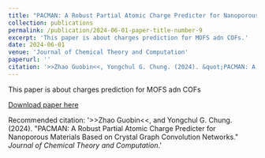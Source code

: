 ```yaml
---
title: "PACMAN: A Robust Partial Atomic Charge Predicter for Nanoporous Materials Based on Crystal Graph Convolution Networks"
collection: publications
permalink: /publication/2024-06-01-paper-title-number-9
excerpt: 'This paper is about charges prediction for MOFS adn COFs.'
date: 2024-06-01
venue: 'Journal of Chemical Theory and Computation'
paperurl: ''
citation: '>>Zhao Guobin<<, Yongchul G. Chung. (2024). &quot;PACMAN: A Robust Partial Atomic Charge Predicter for Nanoporous Materials Based on Crystal Graph Convolution Networks.&quot; <i>Journal of Chemical Theory and Computation</i>.'
---
```

This paper is about charges prediction for MOFS adn COFs

[Download paper here](https://pubs.acs.org/doi/10.1021/acs.jctc.4c00434)

Recommended citation: '>>Zhao Guobin<<, and Yongchul G. Chung. (2024). &quot;PACMAN: A Robust Partial Atomic Charge Predicter for Nanoporous Materials Based on Crystal Graph Convolution Networks.&quot; <i>Journal of Chemical Theory and Computation</i>.'

